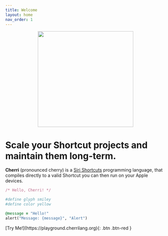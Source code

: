 ```yaml
---
title: Welcome
layout: home
nav_order: 1
---
```


<div style="text-align: center">
  <img src="https://github.com/electrikmilk/cherrilang.org/assets/4368524/70975782-10d5-4ee0-a69f-00dc74443ffc" width="300px"/>
</div>

# Scale your Shortcut projects and maintain them long-term.

**Cherri** (pronounced cherry) is a [Siri Shortcuts](https://apps.apple.com/us/app/shortcuts/id915249334) programming language, that compiles directly to a valid Shortcut you can then run on your Apple devices.

<div class="code-example" markdown="1">

```ruby
/* Hello, Cherri! */

#define glyph smiley
#define color yellow

@message = "Hello!"
alert("Message: {message}", "Alert")
```
<span class="fs-5">
[Try Me!](https://playground.cherrilang.org){: .btn .btn-red }
</span>
</div>
